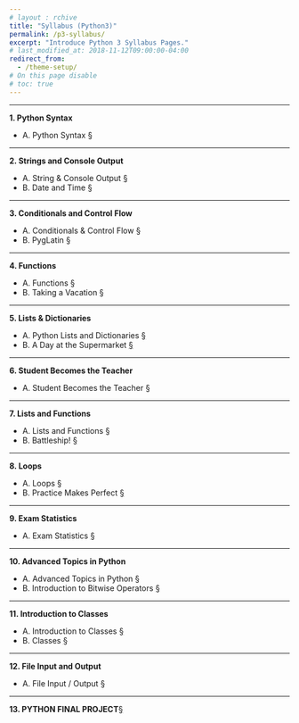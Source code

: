 ```yaml
---
# layout : rchive
title: "Syllabus (Python3)"
permalink: /p3-syllabus/
excerpt: "Introduce Python 3 Syllabus Pages."
# last_modified_at: 2018-11-12T09:00:00-04:00
redirect_from:
  - /theme-setup/
# On this page disable
# toc: true
---
```

    
    
<hr/>

<!-- ![codecademy]({{ site.baseurl }}/assets/images/codecademy_logo.svg)     -->
<!-- <h6> https://codecademy.com </h6> -->


<!-- <hr/> -->
<!-- <br>     -->



<b>1.	Python Syntax</b>     
*  A.	Python Syntax [§]({{site.baseurl}}/p3-python-syntax/)  
<hr/>     

<b>2.	Strings and Console Output</b>     
*  A.	String & Console Output [§]({{site.baseurl}}/p3-string-console-output/)       
*  B.	Date and Time [§]({{site.baseurl}}/p3-date-and-time/)     
<hr/>     

<b>3.	Conditionals and Control Flow</b>      
* A.	Conditionals & Control Flow [§]({{site.baseurl}}/p3-conditionals-control-flow/)    
* B.	PygLatin [§]({{site.baseurl}}/p3-pyglatin/)   
<hr/>     

<b>4.	Functions</b>      
* A.	Functions [§]({{site.baseurl}}/p3-functions/)    
* B.	Taking a Vacation [§]({{site.baseurl}}/p3-taking-vacation/)    
<hr/>     

<p style="page-break-before: always;"></p>


<b>5.	Lists & Dictionaries</b>    
* A.	Python Lists and Dictionaries [§]({{site.baseurl}}/p3-lists-dictionaries/)    
* B.	A Day at the Supermarket [§]({{site.baseurl}}/p3-day-supermarket/)    
<hr/>     

<b>6.	Student Becomes the Teacher</b>      
* A.	Student Becomes the Teacher [§]({{site.baseurl}}/p3-student-becomes-teacher/)        
<hr/>     

<b>7.	Lists and Functions</b>      
* A.	Lists and Functions [§]({{site.baseurl}}/p3-lists-functions/)    
* B.	Battleship! [§]({{site.baseurl}}/p3-battleship/)    
<hr/>     

<b>8.	Loops</b>    
* A.	Loops [§]({{site.baseurl}}/loops/)   
* B.	Practice Makes Perfect [§]({{site.baseurl}}/p3-practice-makes-perfect/) 
<hr/>     

<b>9.	Exam Statistics</b>    
* A.	Exam Statistics [§]({{site.baseurl}}/p3-exam-statistics/)   
<hr/>     

<b>10.	Advanced Topics in Python</b>    
* A.	Advanced Topics in Python [§]({{site.baseurl}}/p3-advanced-topics-python/)    
* B.	Introduction to Bitwise Operators [§]({{site.baseurl}}/p3-introduction-bitwise-operators/)           
<hr/>     

<p style="page-break-before: always;"></p>


<b>11.	Introduction to Classes</b>    
* A.	Introduction to Classes [§]({{site.baseurl}}/p3-introduction-classes/)     
* B.	Classes [§]({{site.baseurl}}/p3-classes/)      
<hr/>     

<b>12.	File Input and Output</b>     
* A.	File Input / Output [§]({{site.baseurl}}/p3-file-input-output/)    
<hr/>     

<b>13.	PYTHON FINAL PROJECT</b>[§]({{site.baseurl}}/p3-python-final-project/)